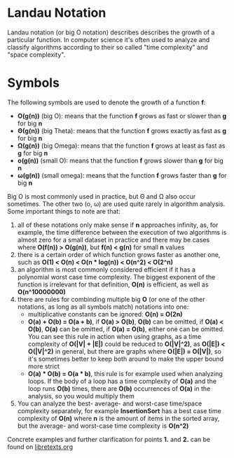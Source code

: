 # Landau Notation
Landau notation (or big O notation) describes describes the growth of a particular function. In computer science it's often used to analyze and classify algorithms according to their so called "time complexity" and "space complexity".

# Symbols
The following symbols are used to denote the growth of a function **f**:
 - **O(g(n))** (big O): means that the function **f** grows as fast or slower than **g** for big **n**
 - **Θ(g(n))** (big Theta): means that the function **f** grows exactly as fast as **g** for big **n**
 - **Ω(g(n))** (big Omega): means that the function **f** grows at least as fast as **g** for big **n**
 - **o(g(n))** (small O): means that the function **f** grows slower than **g** for big **n**
 - **ω(g(n))** (small omega): means that the function **f** grows faster than **g** for big **n**
 
Big O is most commonly used in practice, but Θ and Ω also occur sometimes. The other two (o, ω) are used quite rarely in algorithm analysis. Some important things to note are that:
1. all of these notations only make sense if **n** approaches infinity, as, for example, the time difference between the execution of two algorithms is almost zero for a small dataset in practice and there may be cases where **O(f(n)) > O(g(n))**, but **f(n) < g(n)** for small **n** values
2. there is a certain order of which function grows faster as another one, such as **O(1) < O(n) < O(n * log(n)) < O(n^2) < O(2^n)**
3. an algorithm is most commonly considered efficient if it has a polynomial worst case time complexity. The biggest exponent of the function is irrelevant for that definition, **O(n)** is efficient, as well as **O(n^10000000)**
4. there are rules for combinding multiple big **O** (or one of the other notations, as long as all symbols match) notations into one:
   - multiplicative constants can be ignored: **O(n) = O(2n)**
   - **O(a) + O(b) = O(a + b)**, if **O(a) > O(b)**, **O(b)** can be omitted, if **O(a) < O(b)**, **O(a)** can be omitted, if **O(a) = O(b)**, either one can be omitted. You can see this rule in action when using graphs, as a time complexity of **O(|V| + |E|)** could be reduced to **O(|V|^2)**, as **O(|E|) < O(|V|^2)** in general, but there are graphs where **O(|E|) = O(|V|)**, so it's sometimes better to keep both around to make the upper bound more strict
   - **O(a) * O(b) = O(a * b)**, this rule is for example used when analyzing loops. If the body of a loop has a time complexity of **O(a)** and the loop runs **O(b)** times, there are **O(b)** occurrences of **O(a)** in the analysis, so you would multiply them
5. You can analyze the best- average- and worst-case time/space complexity separately, for example **InsertionSort** has a best case time complexity of **O(n)** where **n** is the amount of items in the sorted array, but the average- and worst-case time complexity is **O(n^2)**

Concrete examples and further clarification for points **1.** and **2.** can be found on [libretexts.org](https://eng.libretexts.org/Bookshelves/Computer_Science/Programming_Languages/Think_Python_-_How_to_Think_Like_a_Computer_Scientist_(Downey)/13%3A_Appendix_B-_Analysis_of_Algorithms/13.01%3A_Order_of_Growth)